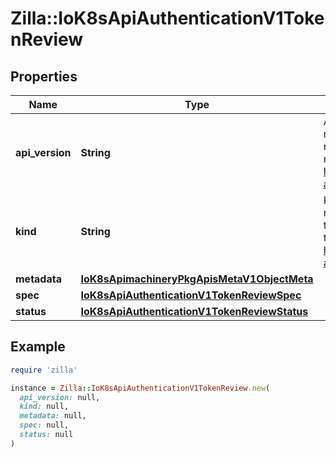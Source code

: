 # Zilla::IoK8sApiAuthenticationV1TokenReview

## Properties

| Name | Type | Description | Notes |
| ---- | ---- | ----------- | ----- |
| **api_version** | **String** | APIVersion defines the versioned schema of this representation of an object. Servers should convert recognized schemas to the latest internal value, and may reject unrecognized values. More info: https://git.k8s.io/community/contributors/devel/sig-architecture/api-conventions.md#resources | [optional] |
| **kind** | **String** | Kind is a string value representing the REST resource this object represents. Servers may infer this from the endpoint the client submits requests to. Cannot be updated. In CamelCase. More info: https://git.k8s.io/community/contributors/devel/sig-architecture/api-conventions.md#types-kinds | [optional] |
| **metadata** | [**IoK8sApimachineryPkgApisMetaV1ObjectMeta**](IoK8sApimachineryPkgApisMetaV1ObjectMeta.md) |  | [optional] |
| **spec** | [**IoK8sApiAuthenticationV1TokenReviewSpec**](IoK8sApiAuthenticationV1TokenReviewSpec.md) |  |  |
| **status** | [**IoK8sApiAuthenticationV1TokenReviewStatus**](IoK8sApiAuthenticationV1TokenReviewStatus.md) |  | [optional] |

## Example

```ruby
require 'zilla'

instance = Zilla::IoK8sApiAuthenticationV1TokenReview.new(
  api_version: null,
  kind: null,
  metadata: null,
  spec: null,
  status: null
)
```

